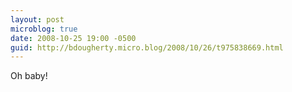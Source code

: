 ```yaml
---
layout: post
microblog: true
date: 2008-10-25 19:00 -0500
guid: http://bdougherty.micro.blog/2008/10/26/t975838669.html
---
```

Oh baby!
